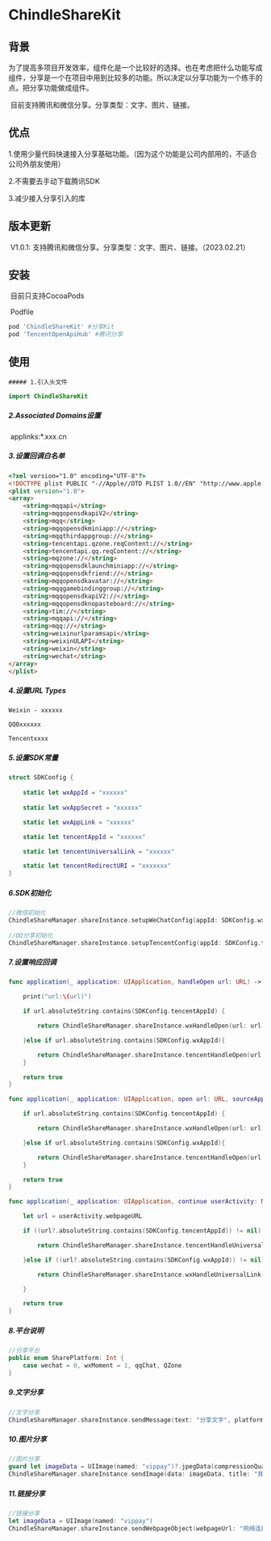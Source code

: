 # ChindleShareKit



## 背景

​	为了提高多项目开发效率，组件化是一个比较好的选择。也在考虑把什么功能写成组件，分享是一个在项目中用到比较多的功能。所以决定以分享功能为一个练手的点。把分享功能做成组件。

​	目前支持腾讯和微信分享。分享类型：文字、图片、链接。



## 优点

1.使用少量代码快速接入分享基础功能。（因为这个功能是公司内部用的，不适合公司外朋友使用）

2.不需要去手动下载腾讯SDK

3.减少接入分享引入的库



## 版本更新

​	V1.0.1:  支持腾讯和微信分享。分享类型：文字、图片、链接。（2023.02.21）



## 安装

​	目前只支持CocoaPods

​	Podfile

```ruby
pod 'ChindleShareKit' #分享Kit
pod 'TencentOpenApiHub' #腾讯分享
```

### 

## 使用



	##### 1.引入头文件

```swift
import ChindleShareKit
```



##### 2.**Associated Domains设置**

​	applinks:*.xxx.cn



##### 3.设置回调白名单

```html
<?xml version="1.0" encoding="UTF-8"?>
<!DOCTYPE plist PUBLIC "-//Apple//DTD PLIST 1.0//EN" "http://www.apple.com/DTDs/PropertyList-1.0.dtd">
<plist version="1.0">
<array>
	<string>mqqapi</string>
	<string>mqqopensdkapiV2</string>
	<string>mqq</string>
	<string>mqqopensdkminiapp://</string>
	<string>mqqthirdappgroup://</string>
	<string>tencentapi.qzone.reqContent://</string>
	<string>tencentapi.qq.reqContent://</string>
	<string>mqzone://</string>
	<string>mqqopensdklaunchminiapp://</string>
	<string>mqqopensdkfriend://</string>
	<string>mqqopensdkavatar://</string>
	<string>mqqgamebindinggroup://</string>
	<string>mqqopensdkapiV2://</string>
	<string>mqqopensdknopasteboard://</string>
	<string>tim://</string>
	<string>mqqapi://</string>
	<string>mqq://</string>
	<string>weixinurlparamsapi</string>
	<string>weixinULAPI</string>
	<string>weixin</string>
	<string>wechat</string>
</array>
</plist>
```



##### 4.设置URL Types

```
Weixin - xxxxxx

QQ0xxxxxx

Tencentxxxx
```



##### 5.设置SDK常量

```swift
struct SDKConfig {
    
    static let wxAppId = "xxxxxx"
    
    static let wxAppSecret = "xxxxxx"

    static let wxAppLink = "xxxxxx"

    static let tencentAppId = "xxxxxx"

    static let tencentUniversalLink = "xxxxxx"

    static let tencentRedirectURI = "xxxxxxx"
}
```



##### 6.SDK初始化

```swift
//微信初始化
ChindleShareManager.shareInstance.setupWeChatConfig(appId: SDKConfig.wxAppId, appSecret: SDKConfig.wxAppSecret, appLink: SDKConfig.wxAppLink)
        
//QQ分享初始化
ChindleShareManager.shareInstance.setupTencentConfig(appId: SDKConfig.tencentAppId, universalLink: SDKConfig.tencentUniversalLink, redirectURI: SDKConfig.tencentRedirectURI)
```



##### 7.设置响应回调

```swift
func application(_ application: UIApplication, handleOpen url: URL) -> Bool {

    print("url:\(url)")

    if url.absoluteString.contains(SDKConfig.tencentAppId) {

        return ChindleShareManager.shareInstance.wxHandleOpen(url: url)

    }else if url.absoluteString.contains(SDKConfig.wxAppId){

        return ChindleShareManager.shareInstance.tencentHandleOpen(url: url)
    }

    return true
}

func application(_ application: UIApplication, open url: URL, sourceApplication: String?, annotation: Any) -> Bool {

    if url.absoluteString.contains(SDKConfig.tencentAppId) {

        return ChindleShareManager.shareInstance.wxHandleOpen(url: url)

    }else if url.absoluteString.contains(SDKConfig.wxAppId){

        return ChindleShareManager.shareInstance.tencentHandleOpen(url: url)
    }

    return true
}

func application(_ application: UIApplication, continue userActivity: NSUserActivity, restorationHandler: @escaping ([UIUserActivityRestoring]?) -> Void) -> Bool {

    let url = userActivity.webpageURL

    if ((url?.absoluteString.contains(SDKConfig.tencentAppId)) != nil) {

        return ChindleShareManager.shareInstance.tencentHandleUniversalLink(url: url ?? URL(string: "")!)

    }else if ((url?.absoluteString.contains(SDKConfig.wxAppId)) != nil){

        return ChindleShareManager.shareInstance.wxHandleUniversalLink(userActivity: userActivity)

    }

    return true
}
```



##### 8.平台说明

```swift
//分享平台
public enum SharePlatform: Int {
    case wechat = 0, wxMoment = 1, qqChat, QZone
}
```



##### 9.文字分享

```swift
//文字分享
ChindleShareManager.shareInstance.sendMessage(text: "分享文字", platform: .qqChat)
```



##### 10.图片分享

```Swift
//图片分享
guard let imageData = UIImage(named: "vippay")?.jpegData(compressionQuality: 0.7) else { return }
ChindleShareManager.shareInstance.sendImage(data: imageData, title: "我是标题", description: "我是描述", platform: .wechat)
```



##### 11.链接分享

```swift
//链接分享
let imageData = UIImage(named: "vippay")
ChindleShareManager.shareInstance.sendWebpageObject(webpageUrl: "网络连接", title: "我是标题", description: "我是描述", thumbImage: "vippay", platform: .wechat)
```


